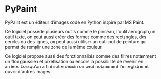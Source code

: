 # PyPaint

PyPaint est un éditeur d'images codé en Python inspiré par MS Paint. 

Ce logiciel possède plusieurs outils comme le pinceau, l'outil aerograph,un outil texte, on peut aussi créer des formes 
comme des rectangles, des cercles ou des lignes, on peut aussi utiliser un outil pot de peinture qui permet de remplir 
une zone de la même couleur.

Ce logiciel propose aussi des fonctionnalités comme des filtres notamment un flou gaussien et pixellisation ou encore la 
possibilité de revenir en arrière. Lorsqu'on a fini notre dessin on peut notamment l'enregistrer et ouvrir d'autres images.


